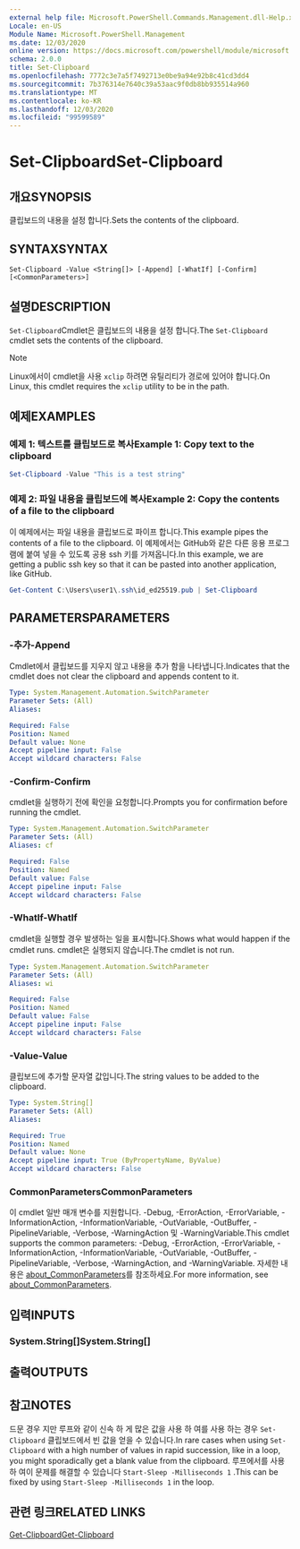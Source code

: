 ```yaml
---
external help file: Microsoft.PowerShell.Commands.Management.dll-Help.xml
Locale: en-US
Module Name: Microsoft.PowerShell.Management
ms.date: 12/03/2020
online version: https://docs.microsoft.com/powershell/module/microsoft.powershell.management/set-clipboard?view=powershell-7.2&WT.mc_id=ps-gethelp
schema: 2.0.0
title: Set-Clipboard
ms.openlocfilehash: 7772c3e7a5f7492713e0be9a94e92b8c41cd3dd4
ms.sourcegitcommit: 7b376314e7640c39a53aac9f0db8bb935514a960
ms.translationtype: MT
ms.contentlocale: ko-KR
ms.lasthandoff: 12/03/2020
ms.locfileid: "99599589"
---
```

# <span data-ttu-id="28d0b-102">Set-Clipboard</span><span class="sxs-lookup"><span data-stu-id="28d0b-102">Set-Clipboard</span></span>

## <span data-ttu-id="28d0b-103">개요</span><span class="sxs-lookup"><span data-stu-id="28d0b-103">SYNOPSIS</span></span>
<span data-ttu-id="28d0b-104">클립보드의 내용을 설정 합니다.</span><span class="sxs-lookup"><span data-stu-id="28d0b-104">Sets the contents of the clipboard.</span></span>

## <span data-ttu-id="28d0b-105">SYNTAX</span><span class="sxs-lookup"><span data-stu-id="28d0b-105">SYNTAX</span></span>

```
Set-Clipboard -Value <String[]> [-Append] [-WhatIf] [-Confirm] [<CommonParameters>]
```

## <span data-ttu-id="28d0b-106">설명</span><span class="sxs-lookup"><span data-stu-id="28d0b-106">DESCRIPTION</span></span>

<span data-ttu-id="28d0b-107">`Set-Clipboard`Cmdlet은 클립보드의 내용을 설정 합니다.</span><span class="sxs-lookup"><span data-stu-id="28d0b-107">The `Set-Clipboard` cmdlet sets the contents of the clipboard.</span></span>

> [!NOTE]
> <span data-ttu-id="28d0b-108">Linux에서이 cmdlet을 사용 `xclip` 하려면 유틸리티가 경로에 있어야 합니다.</span><span class="sxs-lookup"><span data-stu-id="28d0b-108">On Linux, this cmdlet requires the `xclip` utility to be in the path.</span></span>

## <span data-ttu-id="28d0b-109">예제</span><span class="sxs-lookup"><span data-stu-id="28d0b-109">EXAMPLES</span></span>

### <span data-ttu-id="28d0b-110">예제 1: 텍스트를 클립보드로 복사</span><span class="sxs-lookup"><span data-stu-id="28d0b-110">Example 1: Copy text to the clipboard</span></span>

```powershell
Set-Clipboard -Value "This is a test string"
```

### <span data-ttu-id="28d0b-111">예제 2: 파일 내용을 클립보드에 복사</span><span class="sxs-lookup"><span data-stu-id="28d0b-111">Example 2: Copy the contents of a file to the clipboard</span></span>

<span data-ttu-id="28d0b-112">이 예제에서는 파일 내용을 클립보드로 파이프 합니다.</span><span class="sxs-lookup"><span data-stu-id="28d0b-112">This example pipes the contents of a file to the clipboard.</span></span> <span data-ttu-id="28d0b-113">이 예제에서는 GitHub와 같은 다른 응용 프로그램에 붙여 넣을 수 있도록 공용 ssh 키를 가져옵니다.</span><span class="sxs-lookup"><span data-stu-id="28d0b-113">In this example, we are getting a public ssh key so that it can be pasted into another application, like GitHub.</span></span>

```powershell
Get-Content C:\Users\user1\.ssh\id_ed25519.pub | Set-Clipboard
```

## <span data-ttu-id="28d0b-114">PARAMETERS</span><span class="sxs-lookup"><span data-stu-id="28d0b-114">PARAMETERS</span></span>

### <span data-ttu-id="28d0b-115">-추가</span><span class="sxs-lookup"><span data-stu-id="28d0b-115">-Append</span></span>

<span data-ttu-id="28d0b-116">Cmdlet에서 클립보드를 지우지 않고 내용을 추가 함을 나타냅니다.</span><span class="sxs-lookup"><span data-stu-id="28d0b-116">Indicates that the cmdlet does not clear the clipboard and appends content to it.</span></span>

```yaml
Type: System.Management.Automation.SwitchParameter
Parameter Sets: (All)
Aliases:

Required: False
Position: Named
Default value: None
Accept pipeline input: False
Accept wildcard characters: False
```

### <span data-ttu-id="28d0b-117">-Confirm</span><span class="sxs-lookup"><span data-stu-id="28d0b-117">-Confirm</span></span>

<span data-ttu-id="28d0b-118">cmdlet을 실행하기 전에 확인을 요청합니다.</span><span class="sxs-lookup"><span data-stu-id="28d0b-118">Prompts you for confirmation before running the cmdlet.</span></span>

```yaml
Type: System.Management.Automation.SwitchParameter
Parameter Sets: (All)
Aliases: cf

Required: False
Position: Named
Default value: False
Accept pipeline input: False
Accept wildcard characters: False
```

### <span data-ttu-id="28d0b-119">-WhatIf</span><span class="sxs-lookup"><span data-stu-id="28d0b-119">-WhatIf</span></span>

<span data-ttu-id="28d0b-120">cmdlet을 실행할 경우 발생하는 일을 표시합니다.</span><span class="sxs-lookup"><span data-stu-id="28d0b-120">Shows what would happen if the cmdlet runs.</span></span> <span data-ttu-id="28d0b-121">cmdlet은 실행되지 않습니다.</span><span class="sxs-lookup"><span data-stu-id="28d0b-121">The cmdlet is not run.</span></span>

```yaml
Type: System.Management.Automation.SwitchParameter
Parameter Sets: (All)
Aliases: wi

Required: False
Position: Named
Default value: False
Accept pipeline input: False
Accept wildcard characters: False
```

### <span data-ttu-id="28d0b-122">-Value</span><span class="sxs-lookup"><span data-stu-id="28d0b-122">-Value</span></span>

<span data-ttu-id="28d0b-123">클립보드에 추가할 문자열 값입니다.</span><span class="sxs-lookup"><span data-stu-id="28d0b-123">The string values to be added to the clipboard.</span></span>

```yaml
Type: System.String[]
Parameter Sets: (All)
Aliases:

Required: True
Position: Named
Default value: None
Accept pipeline input: True (ByPropertyName, ByValue)
Accept wildcard characters: False
```

### <span data-ttu-id="28d0b-124">CommonParameters</span><span class="sxs-lookup"><span data-stu-id="28d0b-124">CommonParameters</span></span>

<span data-ttu-id="28d0b-125">이 cmdlet 일반 매개 변수를 지원합니다. -Debug, -ErrorAction, -ErrorVariable, -InformationAction, -InformationVariable, -OutVariable, -OutBuffer, -PipelineVariable, -Verbose, -WarningAction 및 -WarningVariable.</span><span class="sxs-lookup"><span data-stu-id="28d0b-125">This cmdlet supports the common parameters: -Debug, -ErrorAction, -ErrorVariable, -InformationAction, -InformationVariable, -OutVariable, -OutBuffer, -PipelineVariable, -Verbose, -WarningAction, and -WarningVariable.</span></span> <span data-ttu-id="28d0b-126">자세한 내용은 [about_CommonParameters](https://go.microsoft.com/fwlink/?LinkID=113216)를 참조하세요.</span><span class="sxs-lookup"><span data-stu-id="28d0b-126">For more information, see [about_CommonParameters](https://go.microsoft.com/fwlink/?LinkID=113216).</span></span>

## <span data-ttu-id="28d0b-127">입력</span><span class="sxs-lookup"><span data-stu-id="28d0b-127">INPUTS</span></span>

### <span data-ttu-id="28d0b-128">System.String[]</span><span class="sxs-lookup"><span data-stu-id="28d0b-128">System.String[]</span></span>

## <span data-ttu-id="28d0b-129">출력</span><span class="sxs-lookup"><span data-stu-id="28d0b-129">OUTPUTS</span></span>

## <span data-ttu-id="28d0b-130">참고</span><span class="sxs-lookup"><span data-stu-id="28d0b-130">NOTES</span></span>

<span data-ttu-id="28d0b-131">드문 경우 지만 루프와 같이 신속 하 게 많은 값을 사용 하 여를 사용 하는 경우 `Set-Clipboard` 클립보드에서 빈 값을 얻을 수 있습니다.</span><span class="sxs-lookup"><span data-stu-id="28d0b-131">In rare cases when using `Set-Clipboard` with a high number of values in rapid succession, like in a loop, you might sporadically get a blank value from the clipboard.</span></span> <span data-ttu-id="28d0b-132">루프에서를 사용 하 여이 문제를 해결할 수 있습니다 `Start-Sleep -Milliseconds 1` .</span><span class="sxs-lookup"><span data-stu-id="28d0b-132">This can be fixed by using `Start-Sleep -Milliseconds 1` in the loop.</span></span>

## <span data-ttu-id="28d0b-133">관련 링크</span><span class="sxs-lookup"><span data-stu-id="28d0b-133">RELATED LINKS</span></span>

[<span data-ttu-id="28d0b-134">Get-Clipboard</span><span class="sxs-lookup"><span data-stu-id="28d0b-134">Get-Clipboard</span></span>](Get-Clipboard.md)
